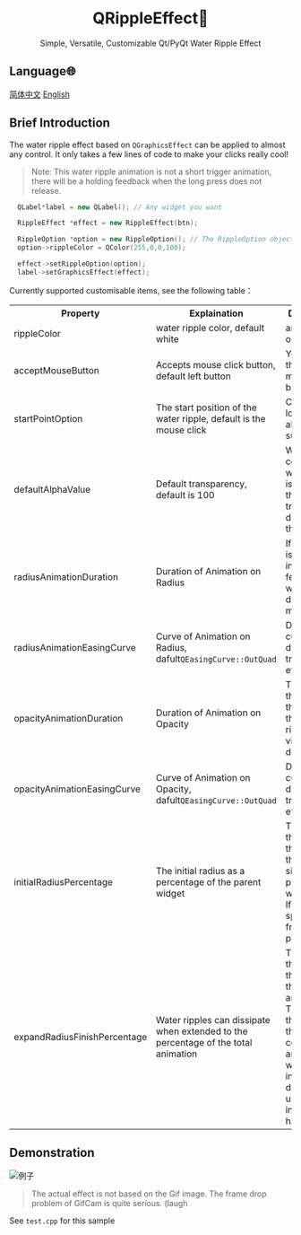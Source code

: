 <h1 align="center">QRippleEffect🌊</h1>

<p align="center">Simple, Versatile, Customizable Qt/PyQt Water Ripple Effect</p>

## Language🌐

[简体中文](./README_zh.md)
[English](./README.md)

## Brief Introduction
<p>
  
  The water ripple effect based on `QGraphicsEffect` can be applied to almost any control. It only takes a few lines of code to make your clicks really cool!

> Note: This water ripple animation is not a short trigger animation, there will be a holding feedback when the long press does not release.

```cpp
  QLabel*label = new QLabel(); // Any widget you want

  RippleEffect *effect = new RippleEffect(btn);

  RippleOption *option = new RippleOption(); // The RippleOption object is used for customization
  option->rippleColor = QColor(255,0,0,100); 

  effect->setRippleOption(option);
  label->setGraphicsEffect(effect);
```

  Currently supported customisable items, see the following table：

  <table>
    <tr>
      <th>Property</th>
      <th>Explaination</th>
      <th>Description</th>
    </tr>
    <tr>
      <td>rippleColor</td>
      <td>water ripple color, default white</td>
      <td>any color is okay</td>
    </tr>
    <tr>
      <td>acceptMouseButton</td>
      <td>Accepts mouse click button, default left button</td>
      <td>You can set the right and middle button</td>
    </tr>
    <tr>
      <td>startPointOption</td>
      <td>The start position of the water ripple, default is the mouse click</td>
      <td>Central location is also supported</td>
    </tr>
    <tr>
      <td>defaultAlphaValue</td>
      <td>Default transparency, default is 100</td>
      <td>When the color of the water ripple is opaque, the transparency defaults to this value</td>
    </tr>
    <tr>
      <td>radiusAnimationDuration</td>
      <td>Duration of Animation on Radius</td>
      <td>If the value is large, it intuitively feels that the water ripple diffuses more slowly</td>
    </tr>
    <tr>
      <td>radiusAnimationEasingCurve</td>
      <td>Curve of Animation on Radius, dafult<code>QEasingCurve::OutQuad</code></td>
      <td>Different curves have different transition effects</td>
    </tr>
    <tr>
      <td>opacityAnimationDuration</td>
      <td>Duration of Animation on Opacity</td>
      <td>The larger the value, the faster the water ripple visually dissipates</td>
    </tr>
    <tr>
      <td>opacityAnimationEasingCurve</td>
      <td>Curve of Animation on Opacity, dafult<code>QEasingCurve::OutQuad</code></td>
      <td>Different curves have different transition effects</td>
    </tr>
    <tr>
      <td>initialRadiusPercentage</td>
      <td>The initial radius as a percentage of the parent widget</td>
      <td>The larger the value, the larger the initial size of the perceived water ripple; If set to 0, it spreads from the point</td>
    </tr>
    <tr>
      <td>expandRadiusFinishPercentage</td>
      <td>Water ripples can dissipate when extended to the percentage of the total animation</td>
      <td>The smaller the value, the shorter the animation; The larger the value, the more coherent the animation will feel intuitively.It depends on user interaction habits</td>
    </tr>
  </table>

</p>

## Demonstration

![例子](https://github.com/Niwik-Dev/QRippleEffect/assets/168296107/daa73c9f-2d45-40df-a91d-2cf01b368721)

> The actual effect is not based on the Gif image. The frame drop problem of GifCam is quite serious. (laugh

See `test.cpp` for this sample
